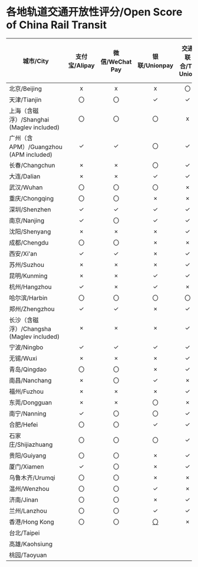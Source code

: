 # 各地轨道交通开放性评分/Open Score of China Rail Transit

| 城市/City | 支付宝/Alipay | 微信/WeChat Pay | 银联/Unionpay | 交通联合/T-Union | 手机本地交通卡/NFC Local Card| 得分/Score |
| --------- | :----------: | :-------------: | :----------: | :--------------: | :------------------------: | :--------: |
| 北京/Beijing | x | x | x | 〇 | ✓ | 30 |
| 天津/Tianjin | 〇 | 〇 | ✓ | ✓ | ✓ | 80 |
| 上海（含磁浮）/Shanghai (Maglev included) | 〇 | 〇 | 〇 | x | ✓ | 50 |
| 广州（含APM）/Guangzhou (APM included) | ✓ | ✓ | 〇 | ✓ | ✓ | 90 |
| 长春/Changchun | × | × | 〇 | ✓ | ✓ | 50 |
| 大连/Dalian | × | × | ✓ | ✓ | ✓ | 60 |
| 武汉/Wuhan | 〇 | 〇 | 〇 | × | ✓ | 50 |
| 重庆/Chongqing | 〇 | 〇 | × | × | ✓ | 40 |
| 深圳/Shenzhen | ✓ | ✓ | ✓ | ✓ | ✓ | 100 | 
| 南京/Nanjing | ✓ | 〇 | ✓ | ✓ | ✓ | 90 |
| 沈阳/Shenyang | × | × | × | ✓ | ✓ | 40 |
| 成都/Chengdu | 〇 | 〇 | × | × | 〇 | 30 |
| 西安/Xi'an | ✓ | ✓ | × | ✓ | ✓ | 80 |
| 苏州/Suzhou | × | × | × | ✓ | ✓ | 40 |
| 昆明/Kunming | × | × | ✓ | ✓ | × | 40 |
| 杭州/Hangzhou | ✓ | × | ✓ | × | × | 40 |
| 哈尔滨/Harbin | 〇 | 〇 | 〇 | 〇 | ✓ | 60 | 
| 郑州/Zhengzhou | ✓ | ✓ | × | ✓ | ✓ | 80 |
| 长沙（含磁浮）/Changsha (Maglev included) | × | × | × | ✓ | 〇 | 30 |
| 宁波/Ningbo | ✓ | ✓ | ✓ | ✓ | ✓ | 100 |
| 无锡/Wuxi | × | × | × | ✓ | ✓ | 40 |
| 青岛/Qingdao | 〇 | 〇 | × | ✓ | ✓ | 60 |
| 南昌/Nanchang | × | 〇 | ✓ | × | 〇 | 40 |
| 福州/Fuzhou | × | × | × | ✓ | × | 20 |
| 东莞/Dongguan | × | × | 〇 | × | ✓ | 30 |
| 南宁/Nanning | ✓ | 〇 | 〇 | ✓ | ✓ | 80 | 
| 合肥/Hefei | 〇 | 〇 | ✓ | ✓ | ✓ | 80 |
| 石家庄/Shijiazhuang | 〇 | 〇 | 〇 | ✓ | ✓ | 70 |
| 贵阳/Guiyang | 〇 | 〇 | × | ✓ | × | 40 |
| 厦门/Xiamen | ✓ | 〇 | × | ✓ | ✓ | 70 |
| 乌鲁木齐/Urumqi | 〇 | 〇 | × | × | × | 20 |
| 温州/Wenzhou | 〇 | 〇 | ✓ | × | × | 40 | 
| 济南/Jinan | 〇 | 〇 | × | ✓ | × | 40 |
| 兰州/Lanzhou | 〇 | 〇 | ✓ | ✓ | × | 60 |
| 香港/Hong Kong | 〇 | 〇 | [〇](https://www.unionpayintl.com/cn/mediaCenter/newsCenter/companyNews/4733.shtml) | × | ✓ | 50 |
| 台北/Taipei | | | | | | - |
| 高雄/Kaohsiung | | | | | | - |
| 桃园/Taoyuan | | | | | | - |
